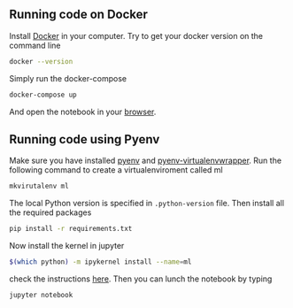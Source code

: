 ## Running code on Docker

Install [Docker](https://www.docker.com/get-started) in your computer. Try to get your docker version on the command line

```sh 
docker --version
```
Simply run the docker-compose
```sh
docker-compose up
```
And open the notebook in your [browser](http://localhost:8888).

## Running code using Pyenv

Make sure you have installed [pyenv](https://github.com/pyenv/pyenv) and 
[pyenv-virtualenvwrapper](https://github.com/pyenv/pyenv-virtualenvwrapper). Run the following command to create a 
virtualenviroment called ml

```bash
mkvirutalenv ml
```

The local Python version is specified in ```.python-version``` file. Then install all the required packages

```bash
pip install -r requirements.txt
```

Now install the kernel in jupyter

```bash
$(which python) -m ipykernel install --name=ml
```

check the instructions [here](https://gist.github.com/SebastiaAgramunt/5185ccf8637e69f611bd1217a98289b2). Then you can lunch the notebook by typing

```bash
jupyter notebook
```

